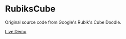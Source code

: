 # RubiksCube

Original source code from Google's Rubik's Cube Doodle.

[Live Demo](https://spencer741.github.io/RubiksCube/index.html)

